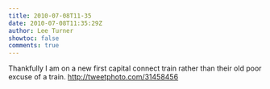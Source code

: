 ```yaml
---
title: 2010-07-08T11-35
date: 2010-07-08T11:35:29Z
author: Lee Turner
showtoc: false
comments: true
---
```


Thankfully I am on a new first capital connect train rather than their old poor excuse of a train.  http://tweetphoto.com/31458456

